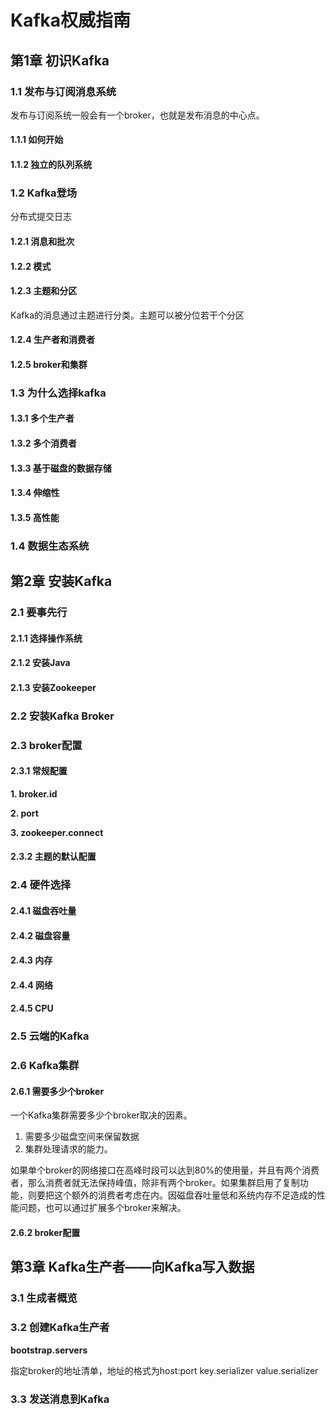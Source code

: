 # Kafka权威指南 #

## 第1章 初识Kafka ##

### 1.1 发布与订阅消息系统 ###

发布与订阅系统一般会有一个broker，也就是发布消息的中心点。

#### 1.1.1 如何开始 ####

#### 1.1.2 独立的队列系统 ####

### 1.2 Kafka登场 ###

分布式提交日志

#### 1.2.1 消息和批次 ####

#### 1.2.2 模式 ####

#### 1.2.3 主题和分区 ####

Kafka的消息通过主题进行分类。主题可以被分位若干个分区

#### 1.2.4 生产者和消费者 ####

#### 1.2.5 broker和集群 ####

### 1.3 为什么选择kafka ###

#### 1.3.1 多个生产者 ####

#### 1.3.2 多个消费者 ####

#### 1.3.3 基于磁盘的数据存储 ####

#### 1.3.4 伸缩性 ####

#### 1.3.5 高性能 ####

### 1.4 数据生态系统 ###

## 第2章 安装Kafka ##

### 2.1 要事先行 ###

#### 2.1.1 选择操作系统 ####

#### 2.1.2 安装Java ####

#### 2.1.3 安装Zookeeper ####

### 2.2 安装Kafka Broker ###

### 2.3 broker配置 ###

#### 2.3.1 常规配置 ####

**1. broker.id**

**2. port**

**3. zookeeper.connect**

#### 2.3.2 主题的默认配置 ####

### 2.4 硬件选择 ###

#### 2.4.1 磁盘吞吐量 ####

#### 2.4.2 磁盘容量 ####

#### 2.4.3 内存 ####

#### 2.4.4 网络 ####

#### 2.4.5 CPU ####

### 2.5 云端的Kafka ###

### 2.6 Kafka集群 ###

#### 2.6.1 需要多少个broker ####

一个Kafka集群需要多少个broker取决的因素。

1. 需要多少磁盘空间来保留数据
2. 集群处理请求的能力。

如果单个broker的网络接口在高峰时段可以达到80%的使用量，并且有两个消费者，那么消费者就无法保持峰值，除非有两个broker。如果集群启用了复制功能，则要把这个额外的消费者考虑在内。因磁盘吞吐量低和系统内存不足造成的性能问题，也可以通过扩展多个broker来解决。

#### 2.6.2 broker配置 ####

## 第3章 Kafka生产者——向Kafka写入数据 ##

### 3.1 生成者概览 ###

### 3.2 创建Kafka生产者 ###

**bootstrap.servers**

指定broker的地址清单，地址的格式为host:port
key.serializer
value.serializer

### 3.3 发送消息到Kafka ###

